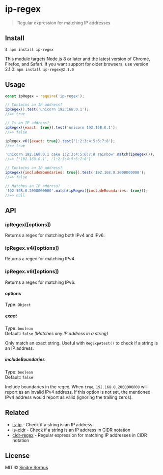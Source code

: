 # ip-regex

> Regular expression for matching IP addresses


## Install

```
$ npm install ip-regex
```

This module targets Node.js 8 or later and the latest version of Chrome, Firefox, and Safari. If you want support for older browsers, use version 2.1.0: `npm install ip-regex@2.1.0`


## Usage

```js
const ipRegex = require('ip-regex');

// Contains an IP address?
ipRegex().test('unicorn 192.168.0.1');
//=> true

// Is an IP address?
ipRegex({exact: true}).test('unicorn 192.168.0.1');
//=> false

ipRegex.v6({exact: true}).test('1:2:3:4:5:6:7:8');
//=> true

'unicorn 192.168.0.1 cake 1:2:3:4:5:6:7:8 rainbow'.match(ipRegex());
//=> ['192.168.0.1', '1:2:3:4:5:6:7:8']

// Contains an IP address?
ipRegex({includeBoundaries: true}).test('192.168.0.2000000000');
//=> false

// Matches an IP address?
'192.168.0.2000000000'.match(ipRegex({includeBoundaries: true}));
//=> null
```


## API

### ipRegex([options])

Returns a regex for matching both IPv4 and IPv6.

### ipRegex.v4([options])

Returns a regex for matching IPv4.

### ipRegex.v6([options])

Returns a regex for matching IPv6.

#### options

Type: `Object`

##### exact

Type: `boolean`<br>
Default: `false` *(Matches any IP address in a string)*

Only match an exact string. Useful with `RegExp#test()` to check if a string is an IP address.

##### includeBoundaries

Type: `boolean`<br>
Default: `false`

Include boundaries in the regex. When `true`, `192.168.0.2000000000` will report as an invalid IPv4 address. If this option is not set, the mentioned IPv4 address would report as valid (ignoring the trailing zeros).


## Related

- [is-ip](https://github.com/sindresorhus/is-ip) - Check if a string is an IP address
- [is-cidr](https://github.com/silverwind/is-cidr) - Check if a string is an IP address in CIDR notation
- [cidr-regex](https://github.com/silverwind/cidr-regex) - Regular expression for matching IP addresses in CIDR notation


## License

MIT © [Sindre Sorhus](https://sindresorhus.com)
